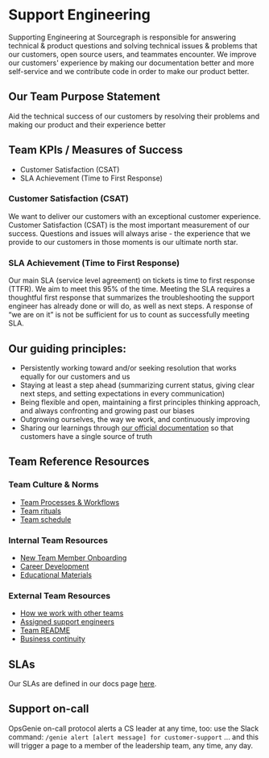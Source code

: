 # Support Engineering

Supporting Engineering at Sourcegraph is responsible for answering technical & product questions and solving technical issues & problems that our customers, open source users, and teammates encounter. We improve our customers' experience by making our documentation better and more self-service and we contribute code in order to make our product better.

## Our Team Purpose Statement

Aid the technical success of our customers by resolving their problems and making our product and their experience better

## Team KPIs / Measures of Success

- Customer Satisfaction (CSAT)
- SLA Achievement (Time to First Response)

### Customer Satisfaction (CSAT)

We want to deliver our customers with an exceptional customer experience. Customer Satisfaction (CSAT) is the most important measurement of our success. Questions and issues will always arise - the experience that we provide to our customers in those moments is our ultimate north star.

### SLA Achievement (Time to First Response)

Our main SLA (service level agreement) on tickets is time to first response (TTFR). We aim to meet this 95% of the time. Meeting the SLA requires a thoughtful first response that summarizes the troubleshooting the support engineer has already done or will do, as well as next steps. A response of “we are on it” is not be sufficient for us to count as successfully meeting SLA.

## Our guiding principles:

- Persistently working toward and/or seeking resolution that works equally for our customers and us
- Staying at least a step ahead (summarizing current status, giving clear next steps, and setting expectations in every communication)
- Being flexible and open, maintaining a first principles thinking approach, and always confronting and growing past our biases
- Outgrowing ourselves, the way we work, and continuously improving
- Sharing our learnings through [our official documentation](https://docs.sourcegraph.com/) so that customers have a single source of truth

## Team Reference Resources

### Team Culture & Norms

- [Team Processes & Workflows](process/index.md)
- [Team rituals](team-culture/index.md)
- [Team schedule](process/support-schedule.md)

### Internal Team Resources

- [New Team Member Onboarding](onboarding/index.md)
- [Career Development](career-growth/index.md)
- [Educational Materials](process/enablement/index.md)

### External Team Resources

- [How we work with other teams](process/engaging-other-teams.md)
- [Assigned support engineers](team/assigned-app-eng.md)
- [Team README](team/index.md)
- [Business continuity](process/business-continuity-plan.md)

## SLAs

Our SLAs are defined in our docs page [here](https://docs.sourcegraph.com/sla).

## Support on-call

OpsGenie on-call protocol alerts a CS leader at any time, too: use the Slack command: `/genie alert [alert message] for customer-support` ... and this will trigger a page to a member of the leadership team, any time, any day.
